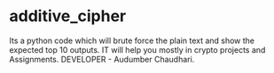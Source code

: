 # additive_cipher
Its a python code which will brute force the plain text and show the expected top 10 outputs.
IT will help you mostly in crypto projects and Assignments.
DEVELOPER - Audumber Chaudhari.
